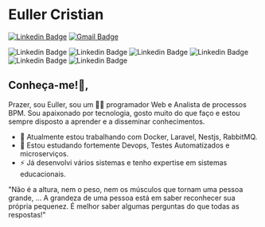 # Euller Cristian
[![Linkedin Badge](https://img.shields.io/badge/-eullercristian-blue?style=flat-square&logo=Linkedin&logoColor=white&link=https://www.linkedin.com/in/euller-cristian-45352426/)](https://www.linkedin.com/in/euller-cristian-45352426/)
[![Gmail Badge](https://img.shields.io/badge/-eullercdr@gmail.com-c14438?style=flat-square&logo=Gmail&logoColor=white&link=mailto:eullercdr@gmail.com)](mailto:eullercdr@gmail.com)

![Linkedin Badge](https://img.shields.io/badge/-PHP-blue?style=flat-square&logo=PHP&logoColor=white)
![Linkedin Badge](https://img.shields.io/badge/-Laravel-blue?style=flat-square&logo=Laravel&logoColor=white)
![Linkedin Badge](https://img.shields.io/badge/-Docker-blue?style=flat-square&logo=Docker##&logoColor=white)
![Linkedin Badge](https://img.shields.io/badge/-GITLAB-red?style=flat-square&logo=Gitlab##&logoColor=white)
![Linkedin Badge](https://img.shields.io/badge/-Javascript-yellow?style=flat-square&logo=Javascript##&logoColor=white)
![Linkedin Badge](https://img.shields.io/badge/-Kibana-pink?style=flat-square&logo=Kibana##&logoColor=pink)

## Conheça-me!👋, 
Prazer, sou Euller, sou um 👨‍💻 programador Web e Analista de processos BPM. Sou apaixonado por tecnologia, gosto muito do que faço e estou sempre disposto a aprender e a disseminar conhecimentos. 

- 🔭 Atualmente estou trabalhando com Docker, Laravel, Nestjs, RabbitMQ.
- 🌱 Estou estudando fortemente Devops, Testes Automatizados e microserviços.
-  ⚡ Já desenvolvi vários sistemas e tenho expertise em sistemas educacionais.

"Não é a altura, nem o peso, nem os músculos que tornam uma pessoa grande, ... A grandeza de uma pessoa está em saber reconhecer sua própria pequenez. É melhor saber algumas perguntas do que todas as respostas!"

